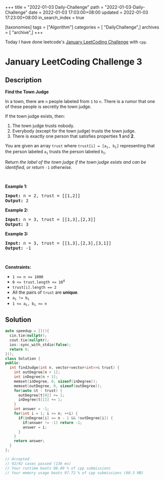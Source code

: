 +++
title = "2022-01-03 Daily-Challenge"
path = "2022-01-03-Daily-Challenge"
date = 2022-01-03 17:03:00+08:00
updated = 2022-01-03 17:23:00+08:00
in_search_index = true

[taxonomies]
tags = ["Algorithm"]
categories = [ "DailyChallenge",]
archives = [ "archive",]
+++

Today I have done leetcode's [January LeetCoding Challenge](https://leetcode.com/problems/find-the-town-judge/) with `cpp`.

<!-- more -->

# January LeetCoding Challenge 3

## Description

**Find the Town Judge**

<p>In a town, there are <code>n</code> people labeled from <code>1</code> to <code>n</code>. There is a rumor that one of these people is secretly the town judge.</p>

<p>If the town judge exists, then:</p>

<ol>
	<li>The town judge trusts nobody.</li>
	<li>Everybody (except for the town judge) trusts the town judge.</li>
	<li>There is exactly one person that satisfies properties <strong>1</strong> and <strong>2</strong>.</li>
</ol>

<p>You are given an array <code>trust</code> where <code>trust[i] = [a<sub>i</sub>, b<sub>i</sub>]</code> representing that the person labeled <code>a<sub>i</sub></code> trusts the person labeled <code>b<sub>i</sub></code>.</p>

<p>Return <em>the label of the town judge if the town judge exists and can be identified, or return </em><code>-1</code><em> otherwise</em>.</p>

<p>&nbsp;</p>
<p><strong>Example 1:</strong></p>

<pre>
<strong>Input:</strong> n = 2, trust = [[1,2]]
<strong>Output:</strong> 2
</pre>

<p><strong>Example 2:</strong></p>

<pre>
<strong>Input:</strong> n = 3, trust = [[1,3],[2,3]]
<strong>Output:</strong> 3
</pre>

<p><strong>Example 3:</strong></p>

<pre>
<strong>Input:</strong> n = 3, trust = [[1,3],[2,3],[3,1]]
<strong>Output:</strong> -1
</pre>

<p>&nbsp;</p>
<p><strong>Constraints:</strong></p>

<ul>
	<li><code>1 &lt;= n &lt;= 1000</code></li>
	<li><code>0 &lt;= trust.length &lt;= 10<sup>4</sup></code></li>
	<li><code>trust[i].length == 2</code></li>
	<li>All the pairs of <code>trust</code> are <strong>unique</strong>.</li>
	<li><code>a<sub>i</sub> != b<sub>i</sub></code></li>
	<li><code>1 &lt;= a<sub>i</sub>, b<sub>i</sub> &lt;= n</code></li>
</ul>


## Solution

``` cpp
auto speedup = [](){
  cin.tie(nullptr);
  cout.tie(nullptr);
  ios::sync_with_stdio(false);
  return 0;
}();
class Solution {
public:
  int findJudge(int n, vector<vector<int>>& trust) {
    int outDegree[n + 1];
    int inDegree[n + 1];
    memset(inDegree, 0, sizeof(inDegree));
    memset(outDegree, 0, sizeof(outDegree));
    for(auto &t : trust) {
      outDegree[t[0]] += 1;
      inDegree[t[1]] += 1;
    }
    int answer = -1;
    for(int i = 1; i <= n; ++i) {
      if(inDegree[i] == n - 1 && !outDegree[i]) {
        if(answer != -1) return -1;
        answer = i;
      }
    }
    return answer;
  }
};

// Accepted
// 92/92 cases passed (136 ms)
// Your runtime beats 98.09 % of cpp submissions
// Your memory usage beats 97.72 % of cpp submissions (60.5 MB)
```
